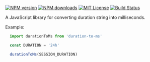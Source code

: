 [![NPM version][npm-version-image]][npm-url]
[![NPM downloads][npm-downloads-image]][downloads-url]
[![MIT License][license-image]][license-url]
[![Build Status][travis-image]][travis-url]

A JavaScript library for converting duration string into milliseconds.

Example:
```javascript
  import durationToMs from 'duration-to-ms'

  const DURATION = '24h'

  durationToMs(SESSION_DURATION)
```

[npm-url]: https://npmjs.org/package/duration-to-ms
[npm-version-image]: https://img.shields.io/npm/v/duration-to-ms.svg?style=flat
[npm-downloads-image]: https://img.shields.io/npm/dm/duration-to-ms.svg?style=flat
[downloads-url]: https://npmcharts.com/compare/duration-to-ms?minimal=true

[license-image]: https://img.shields.io/badge/license-MIT-blue.svg?style=flat
[license-url]: LICENSE

[travis-url]: https://travis-ci.com/DmytryS/duration-to-ms
[travis-image]: https://travis-ci.com/DmytryS/duration-to-ms.svg?branch=master